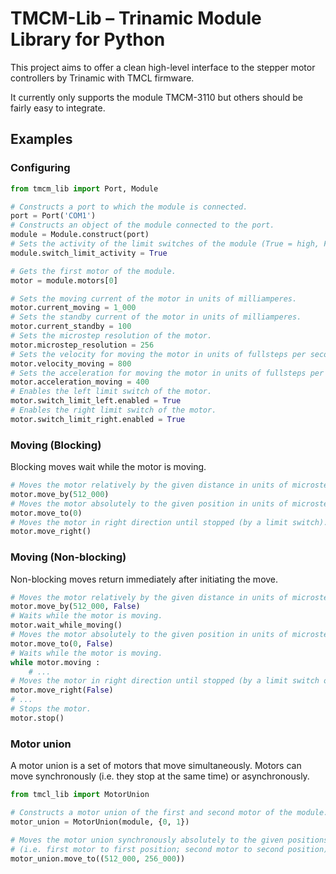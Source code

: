 # TMCM-Lib – Trinamic Module Library for Python

This project aims to offer a clean high-level interface to the stepper motor controllers by
Trinamic with TMCL firmware.

It currently only supports the module TMCM-3110 but others should be fairly easy to integrate.
## Examples

### Configuring

``` python
from tmcm_lib import Port, Module

# Constructs a port to which the module is connected.
port = Port('COM1')
# Constructs an object of the module connected to the port.
module = Module.construct(port)
# Sets the activity of the limit switches of the module (True = high, False = low).
module.switch_limit_activity = True

# Gets the first motor of the module.
motor = module.motors[0]

# Sets the moving current of the motor in units of milliamperes.
motor.current_moving = 1_000
# Sets the standby current of the motor in units of milliamperes.
motor.current_standby = 100 
# Sets the microstep resolution of the motor.
motor.microstep_resolution = 256
# Sets the velocity for moving the motor in units of fullsteps per second.
motor.velocity_moving = 800
# Sets the acceleration for moving the motor in units of fullsteps per square second.
motor.acceleration_moving = 400
# Enables the left limit switch of the motor.
motor.switch_limit_left.enabled = True
# Enables the right limit switch of the motor.
motor.switch_limit_right.enabled = True
```

### Moving (Blocking)

Blocking moves wait while the motor is moving.

``` python
# Moves the motor relatively by the given distance in units of microsteps.
motor.move_by(512_000)
# Moves the motor absolutely to the given position in units of microsteps.
motor.move_to(0)
# Moves the motor in right direction until stopped (by a limit switch).
motor.move_right()
```

### Moving (Non-blocking)

Non-blocking moves return immediately after initiating the move.

``` python
# Moves the motor relatively by the given distance in units of microsteps.
motor.move_by(512_000, False)
# Waits while the motor is moving.
motor.wait_while_moving()
# Moves the motor absolutely to the given position in units of microsteps.
motor.move_to(0, False)
# Waits while the motor is moving.
while motor.moving :
    # ...
# Moves the motor in right direction until stopped (by a limit switch or stop).
motor.move_right(False)
# ...
# Stops the motor.
motor.stop()
```

### Motor union

A motor union is a set of motors that move simultaneously.
Motors can move synchronously (i.e. they stop at the same time) or asynchronously.

``` python
from tmcl_lib import MotorUnion

# Constructs a motor union of the first and second motor of the module.
motor_union = MotorUnion(module, {0, 1})

# Moves the motor union synchronously absolutely to the given positions in units of microsteps
# (i.e. first motor to first position; second motor to second position).
motor_union.move_to((512_000, 256_000))
```